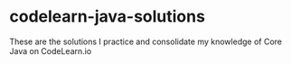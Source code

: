 # codelearn-java-solutions
These are the solutions I practice and consolidate my knowledge of Core Java on CodeLearn.io
